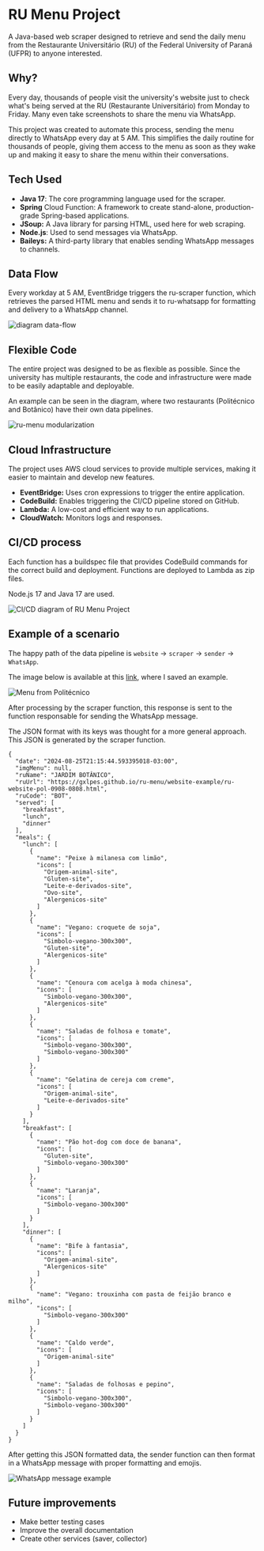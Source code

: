 # RU Menu Project

A Java-based web scraper designed to retrieve and send the daily menu from the Restaurante Universitário (RU) of the Federal University of Paraná (UFPR) to anyone interested.

## Why?

Every day, thousands of people visit the university's website just to check what's being served at the RU (Restaurante Universitário) from Monday to Friday. Many even take screenshots to share the menu via WhatsApp.

This project was created to automate this process, sending the menu directly to WhatsApp every day at 5 AM. This simplifies the daily routine for thousands of people, giving them access to the menu as soon as they wake up and making it easy to share the menu within their conversations.

## Tech Used

- **Java 17**: The core programming language used for the scraper.
- **Spring** Cloud Function: A framework to create stand-alone, production-grade Spring-based applications.
- **JSoup:** A Java library for parsing HTML, used here for web scraping.
- **Node.js**: Used to send messages via WhatsApp.
- **Baileys:** A third-party library that enables sending WhatsApp messages to channels.

## Data Flow

Every workday at 5 AM, EventBridge triggers the ru-scraper function, which retrieves the parsed HTML menu and sends it to ru-whatsapp for formatting and delivery to a WhatsApp channel.

![diagram data-flow](doc/diagram-data-flow.png)

## Flexible Code

The entire project was designed to be as flexible as possible. Since the university has multiple restaurants, the code and infrastructure were made to be easily adaptable and deployable.

An example can be seen in the diagram, where two restaurants (Politécnico and Botânico) have their own data pipelines.

![ru-menu modularization](doc/ru-menu-modularization.png)

## Cloud Infrastructure

The project uses AWS cloud services to provide multiple services, making it easier to maintain and develop new features.

- **EventBridge:** Uses cron expressions to trigger the entire application.
- **CodeBuild:** Enables triggering the CI/CD pipeline stored on GitHub.
- **Lambda:** A low-cost and efficient way to run applications.
- **CloudWatch:** Monitors logs and responses.

## CI/CD process

Each function has a buildspec file that provides CodeBuild commands for the correct build and deployment. Functions are deployed to Lambda as zip files.

Node.js 17 and Java 17 are used.

![CI/CD diagram of RU Menu Project](doc/diagram-aws.png)

## Example of a scenario

The happy path of the data pipeline is `website` -> `scraper` -> `sender` -> `WhatsApp`.

The image below is available at this [link](https://gxlpes.github.io/ru-menu/website-example/ru-website-pol-1208-0908.html), where I saved an example.

![Menu from Politécnico](doc/website-politecnico.png)

After processing by the scraper function, this response is sent to the function responsable for sending the WhatsApp message.

The JSON format with its keys was thought for a more general approach. This JSON is generated by the scraper function.

```
{
  "date": "2024-08-25T21:15:44.593395018-03:00",
  "imgMenu": null,
  "ruName": "JARDIM BOTÂNICO",
  "ruUrl": "https://gxlpes.github.io/ru-menu/website-example/ru-website-pol-0908-0808.html",
  "ruCode": "BOT",
  "served": [
    "breakfast",
    "lunch",
    "dinner"
  ],
  "meals": {
    "lunch": [
      {
        "name": "Peixe à milanesa com limão",
        "icons": [
          "Origem-animal-site",
          "Gluten-site",
          "Leite-e-derivados-site",
          "Ovo-site",
          "Alergenicos-site"
        ]
      },
      {
        "name": "Vegano: croquete de soja",
        "icons": [
          "Simbolo-vegano-300x300",
          "Gluten-site",
          "Alergenicos-site"
        ]
      },
      {
        "name": "Cenoura com acelga à moda chinesa",
        "icons": [
          "Simbolo-vegano-300x300",
          "Alergenicos-site"
        ]
      },
      {
        "name": "Saladas de folhosa e tomate",
        "icons": [
          "Simbolo-vegano-300x300",
          "Simbolo-vegano-300x300"
        ]
      },
      {
        "name": "Gelatina de cereja com creme",
        "icons": [
          "Origem-animal-site",
          "Leite-e-derivados-site"
        ]
      }
    ],
    "breakfast": [
      {
        "name": "Pão hot-dog com doce de banana",
        "icons": [
          "Gluten-site",
          "Simbolo-vegano-300x300"
        ]
      },
      {
        "name": "Laranja",
        "icons": [
          "Simbolo-vegano-300x300"
        ]
      }
    ],
    "dinner": [
      {
        "name": "Bife à fantasia",
        "icons": [
          "Origem-animal-site",
          "Alergenicos-site"
        ]
      },
      {
        "name": "Vegano: trouxinha com pasta de feijão branco e milho",
        "icons": [
          "Simbolo-vegano-300x300"
        ]
      },
      {
        "name": "Caldo verde",
        "icons": [
          "Origem-animal-site"
        ]
      },
      {
        "name": "Saladas de folhosas e pepino",
        "icons": [
          "Simbolo-vegano-300x300",
          "Simbolo-vegano-300x300"
        ]
      }
    ]
  }
}
```

After getting this JSON formatted data, the sender function can then format in a WhatsApp message with proper formatting and emojis.

![WhatsApp message example](doc/whatsapp-message.png)

## Future improvements

- Make better testing cases
- Improve the overall documentation
- Create other services (saver, collector)
